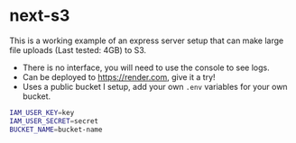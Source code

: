 # next-s3

This is a working example of an express server setup that can make large file uploads (Last tested: 4GB) to S3.

- There is no interface, you will need to use the console to see logs.
- Can be deployed to https://render.com, give it a try!
- Uses a public bucket I setup, add your own `.env` variables for your own bucket.

```sh
IAM_USER_KEY=key
IAM_USER_SECRET=secret
BUCKET_NAME=bucket-name
```
